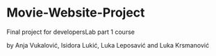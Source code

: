 # Movie-Website-Project
Final project for developersLab part 1 course

by Anja Vukalović, Isidora Lukić, Luka Leposavić and Luka Krsmanović
